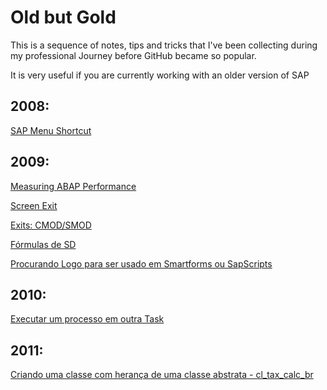 # Old but Gold

This is a sequence of notes, tips and tricks that I've been collecting during my professional Journey before GitHub became so popular.

It is very useful if you are currently working with an older version of SAP

## 2008:
[SAP Menu Shortcut](https://github.com/marianalarab/OLDBUTGOLD/blob/main/Shorcut_SAPMenu.md)


## 2009:
[Measuring ABAP Performance](https://github.com/marianalarab/OLDBUTGOLD/blob/main/MeasuringPerformance.md)

[Screen Exit](https://github.com/marianalarab/OLDBUTGOLD/blob/main/ScreenExitbyMe.md)

[Exits: CMOD/SMOD](https://github.com/marianalarab/OLDBUTGOLD/blob/main/ExitsCMOD_SMOD.md)

[Fórmulas de SD](https://github.com/marianalarab/OLDBUTGOLD/blob/main/SDFormula.md)

[Procurando Logo para ser usado em Smartforms ou SapScripts](https://github.com/marianalarab/OLDBUTGOLD/blob/main/ProcuraLOGO.md)

## 2010:
[Executar um processo em outra Task](https://github.com/marianalarab/OLDBUTGOLD/blob/main/ProcessNewTask.md)

## 2011:
[Criando uma classe com herança de uma classe abstrata - cl_tax_calc_br](cl_tax_calc_br.md)
